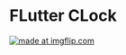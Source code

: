 <h1>FLutter CLock </h1>


<a href="https://imgflip.com/gif/3o1w3r"><img src="https://i.imgflip.com/3o1w3r.gif" title="made at imgflip.com"/></a>
